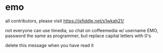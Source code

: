 # emo
all contributors, please visit https://jsfiddle.net/s1wkah21/

not everyone can use timedia, so chat on coffeemedia w/ username EMO, password the same as programmer, but replace capital letters with 0's

delete this message when you have read it
